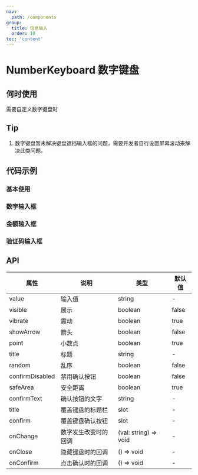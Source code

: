 ```yaml
---
nav:
  path: /components
group:
  title: 信息输入
  order: 10
toc: 'content'
---
```


# NumberKeyboard 数字键盘

## 何时使用
需要自定义数字键盘时

## Tip
1. 数字键盘暂未解决键盘遮挡输入框的问题，需要开发者自行设置屏幕滚动来解决此类问题。

## 代码示例

### 基本使用
<code src='pages/NumberKeyboard/index'></code>

### 数字输入框
<code src='pages/NumberKeyboardNumber/index'></code>

### 金额输入框
<code src='pages/NumberKeyboardAmount/index'></code>

### 验证码输入框
<code src='pages/NumberKeyboardCode/index'></code>

## API
| 属性 | 说明 | 类型 | 默认值 |
| ------------|---------|----|-----|
| value       | 输入值       | string  | -     |
| visible     | 展示         | boolean | false |
| vibrate     | 震动         | boolean | true  |
| showArrow   | 箭头         | boolean | false |
| point       | 小数点       | boolean | true  |
| title       | 标题         | string  | -     |
| random      | 乱序         | boolean | false |
| confirmDisabled| 禁用确认按钮  | boolean | false|
| safeArea    | 安全距离      | boolean | true |
| confirmText | 确认按钮的文字 | string  | -   |
| title       | 覆盖键盘的标题栏 | slot  | -   |
| confirm     | 覆盖键盘确认按钮 | slot  | -   |
| onChange    | 数字发生改变时的回调 | (val: string) => void |-|
| onClose     | 隐藏键盘时的回调 | () => void |-|
| onConfirm   | 点击确认时的回调 | () => void |-|
